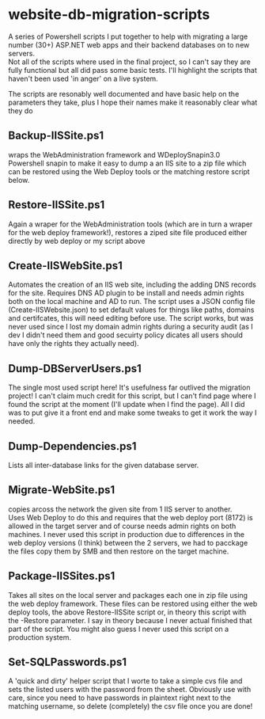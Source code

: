 # website-db-migration-scripts

A series of Powershell scripts I put together to help with migrating a large 
number (30+) ASP.NET web apps and their backend databases on to new servers.  
Not all of the scripts where used in the final project, so I can't say they 
are fully functional but all did pass some basic tests.  I'll highlight the
scripts that haven't been used 'in anger' on a live system.

The scripts are resonably well documented and have basic help on the parameters 
they take, plus I hope their names make it reasonably clear what they do

## Backup-IISSite.ps1
wraps the WebAdministration framework and WDeploySnapin3.0 Powershell snapin 
to make it easy to dump a an IIS site to a zip file which can be restored 
using the Web Deploy tools or the matching restore script below.

## Restore-IISSite.ps1
Again a wraper for the WebAdministration tools (which are in turn a wraper
for the web deploy framework!), restores a ziped site file produced either
directly by web deploy or my script above

## Create-IISWebSite.ps1
Automates the creation of an IIS web site, including the adding DNS records
for the site.  Requires DNS AD plugin to be install and needs admin rights
both on the local machine and AD to run.
The script uses a JSON config file (Create-IISWebsite.json) to set default
values for things like paths, domains and certifcates, this will need editing
before use.
The script works, but was never used since I lost my domain admin rights during
a security audit (as I dev I didn't need them and good secuirty policy dicates
all users should have only the rights they actually need).

## Dump-DBServerUsers.ps1
The single most used script here!  It's usefulness far outlived the migration
project!  I can't claim much credit for this script, but I can't find page 
where I found the script at the moment (I'll update when I find the page).
All I did was to put give it a front end and make some tweaks to get it 
work the way I needed.

## Dump-Dependencies.ps1
Lists all inter-database links for the given database server.

## Migrate-WebSite.ps1
copies arcoss the network the given site from 1 IIS server to another.  
Uses Web Deploy to do this and requires that the web deploy port (8172) 
is allowed in the target server and of course needs admin rights on both 
machines.
I never used this script in production due to differences in the web deploy
versions (I think) between the 2 servers, we had to pacckage the files
copy them by SMB and then restore on the target machine.

## Package-IISSites.ps1
Takes all sites on the local server and packages each one in zip file using
the web deploy framework.  These files can be restored using either the web
deploy tools, the above Restore-IISSite script or, in theory this script with
the -Restore parameter.  I say in theory because I never actual finished that
part of the script.
You might also guess I never used this script on a production system.

## Set-SQLPasswords.ps1
A 'quick and dirty' helper script that I worte to take a simple cvs file 
and sets the listed users with the password from the sheet.  Obviously use
with care, since you need to have passwords in plaintext right next to the
matching username, so delete (completely) the csv file once you are done!